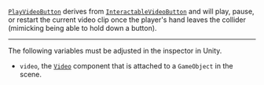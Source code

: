 [```PlayVideoButton```](https://github.com/CMotley8/First-Aid-Training/blob/d1d3a9e8d2c5cebfae482eee766b5b282edbddc4/Assets/Scripts/Video%20and%20Text%20Scripts/PlayVideoButton.cs) derives from [```InteractableVideoButton```](Interactable-Video-Button) and will play, pause, or restart the current video clip once the player's hand leaves the collider (mimicking being able to hold down a button).

***

The following variables must be adjusted in the inspector in Unity.
- ```video```, the [```Video```](Video) component that is attached to a ```GameObject``` in the scene.